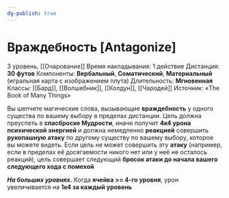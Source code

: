 ```yaml
---
dg-publish: true
---
```

# Враждебность [Antagonize]
3 уровень, [[Очарование]]
Время накладывания: 1 действие
Дистанция: **30 футов**
Компоненты: **Вербальный**, **Соматический**, **Материальный** (игральная карта с изображением плута)
Длительность: **Мгновенная**
Классы: [[Бард]], [[Волшебник]], [[Колдун]], [[Чародей]]
Источник: «The Book of Many Things»

Вы шепчете магические слова, вызывающие **враждебность** у одного существа по вашему выбору в пределах дистанции. Цель должна преуспеть в **спасброске Мудрости**, иначе получит **4к4 урона психической энергией** и должна немедленно **реакцией** совершить **рукопашную атаку** по другому существу по вашему выбору, которое вы можете видеть. Если цель не может совершить эту **атаку** (например, если в пределах её досягаемости никого нет или у неё не осталось реакций), цель совершает следующий **бросок атаки до начала вашего следующего хода с помехой**

**_На больших уровнях._** Когда **ячейка >= 4-го уровня**, урон увеличивается на **1к4 за каждый уровень**